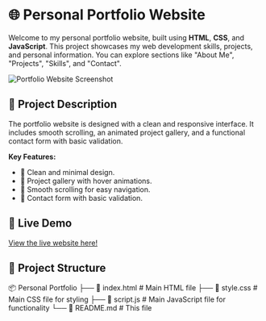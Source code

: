 # 🌐 Personal Portfolio Website

Welcome to my personal portfolio website, built using **HTML**, **CSS**, and **JavaScript**. This project showcases my web development skills, projects, and personal information. You can explore sections like "About Me", "Projects", "Skills", and "Contact".

![Portfolio Website Screenshot](https://via.placeholder.com/1200x600) <!-- Replace with an actual screenshot -->

## 📝 Project Description

The portfolio website is designed with a clean and responsive interface. It includes smooth scrolling, an animated project gallery, and a functional contact form with basic validation.

**Key Features:**
- 🎨 Clean and minimal design.
- 💼 Project gallery with hover animations.
- 📜 Smooth scrolling for easy navigation.
- 📧 Contact form with basic validation.

## 🚀 Live Demo

[View the live website here!](https://thisisalokdon.github.io/Personal-Portfolio-Website/) <!-- Replace with your actual GitHub Pages link -->

## 📂 Project Structure
📦 Personal Portfolio  ├── 📄 index.html # Main HTML file ├── 📄 style.css # Main CSS file for styling ├── 📄 script.js # Main JavaScript file for functionality └── 📄 README.md # This file
